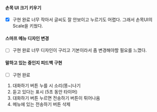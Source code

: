 #### 손목 UI 크기 키우기
- [x] 구현 완료
너무 작아서 글씨도 잘 안보이고 누르기도 어렵다. 그래서 손목UI의 Scale을 키웠다.
#### 스마프 메뉴 디자인 변경
- [ ] 구현 완료
너무 디자인이 구리고 기본이라서 좀 변경해야할 필요를 느꼈다.
#### 말하고 있는 중인지 피드백 구현
- [ ] 구현 완료
1) 대화하기 버튼 누를 시 소리(똥~)나기
2) 듣고 있다는 표시 (5초 동안 타이머)
3) 대화하기 버튼 누르면 전송하기 버튼이 튀어나옴
4) 메뉴에 있는 전송하기 버튼 삭제